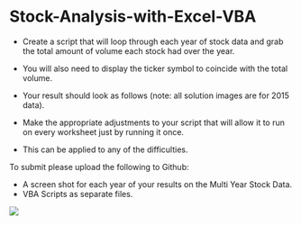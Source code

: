 # Stock-Analysis-with-Excel-VBA

* Create a script that will loop through each year of stock data and grab the total amount of volume each stock had over the year.

* You will also need to display the ticker symbol to coincide with the total volume.
* Your result should look as follows (note: all solution images are for 2015 data).
* Make the appropriate adjustments to your script that will allow it to run on every worksheet just by running it once.
* This can be applied to any of the difficulties.

To submit please upload the following to Github:

* A screen shot for each year of your results on the Multi Year Stock Data.
* VBA Scripts as separate files.

![](https://github.com/JoannePeel/Stock-Analysis-with-Excel-VBA/blob/master/Captura%20de%20pantalla%20Excel%20Stock.png)
